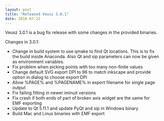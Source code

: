 ```yaml
---
layout: post
title: "Released Veusz 3.0.1"
date: 2018-07-22
---
```


Veusz 3.0.1 is a bug fix release with some changes in the provided binaries.

Changes in 3.0.1:
 * Change in build system to use qmake to find Qt locations. This is to fix  the build inside Anaconda. Also Qt and sip parameters can now be given as environment variables.
 * Fix problem when picking points with too many non-finite values
 * Change default SVG export DPI to 96 to match inkscape and provide option in dialog to choose export DPI
 * Allow %PAGE% and %PAGENAME% in export filename for single page output
 * Fix failing fitting in newer iminuit versions
 * Fix crash if both ends of part of broken axis widget are the same for EMF exporting
 * Update to Qt 5.11.1 and update PyQt and sip in Windows binary
 * Build Mac and Linux binaries with EMF export

